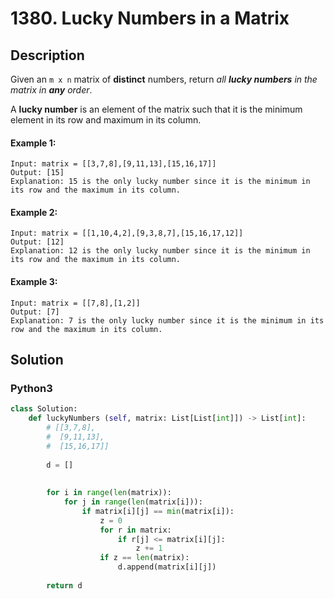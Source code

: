 # 1380. Lucky Numbers in a Matrix

## Description
Given an `m x n` matrix of **distinct** numbers, return *all **lucky numbers** in the matrix in **any** order*.

A **lucky number** is an element of the matrix such that it is the minimum element in its row and maximum in its column.

#### Example 1:
```
Input: matrix = [[3,7,8],[9,11,13],[15,16,17]]
Output: [15]
Explanation: 15 is the only lucky number since it is the minimum in its row and the maximum in its column.
```

#### Example 2:
```
Input: matrix = [[1,10,4,2],[9,3,8,7],[15,16,17,12]]
Output: [12]
Explanation: 12 is the only lucky number since it is the minimum in its row and the maximum in its column.
```

#### Example 3:
```
Input: matrix = [[7,8],[1,2]]
Output: [7]
Explanation: 7 is the only lucky number since it is the minimum in its row and the maximum in its column.
```


## Solution

### Python3
```python
class Solution:
    def luckyNumbers (self, matrix: List[List[int]]) -> List[int]:
        # [[3,7,8],
        #  [9,11,13],
        #  [15,16,17]]
        
        d = []
        
        
        for i in range(len(matrix)):
            for j in range(len(matrix[i])):
                if matrix[i][j] == min(matrix[i]):
                    z = 0
                    for r in matrix:
                        if r[j] <= matrix[i][j]:
                            z += 1
                    if z == len(matrix):
                        d.append(matrix[i][j])
        
        return d
```